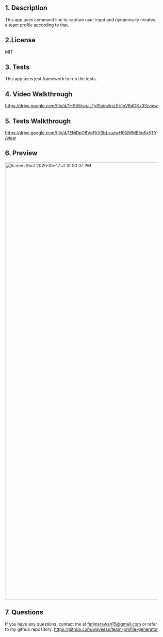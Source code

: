 <a name="desc"></a>
## 1. Description

This app uses command line to capture user input and dynamically creates a team profile according to that.

<a name="License"></a>
## 2.License

MIT

<a name="desc"></a>
## 3. Tests

This app uses jest framework to run the tests.

<a name="w.t"></a>
## 4. Video Walkthrough
https://drive.google.com/file/d/1HSS6rsnJLTyfSujnzksLEk1oVBdDKx3S/view

<a name="W.T"></a>
## 5. Tests Walkthrough
https://drive.google.com/file/d/1EMDpO8VoFkVSbLxuzwH0QWME5qflx5TY/view

<a name="preview"></a>
## 6. Preview
<img width="1440" alt="Screen Shot 2020-05-17 at 10 00 07 PM" src="https://user-images.githubusercontent.com/61710672/82176788-9623e680-988c-11ea-8943-c8404e3a22c3.png">


<a name="questions"></a>
## 7. Questions
If you have any questions, contact me at fatimarawan15@gmail.com or refer to my github repository: https://github.com/waveess/team-profile-generator
